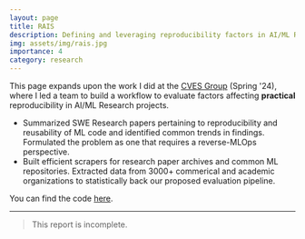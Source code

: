 ```yaml
---
layout: page
title: RAIS 
description: Defining and leveraging reproducibility factors in AI/ML Research 😎
img: assets/img/rais.jpg
importance: 4
category: research
---
```


This page expands upon the work I did at the [CVES Group](https://yhlu.net/) (Spring '24), where I led a team to build a workflow to evaluate factors affecting **practical** reproducibility in AI/ML Research projects. 

* Summarized SWE Research papers pertaining to reproducibility and reusability of ML code and identified common trends in findings. Formulated the problem as one that requires a reverse-MLOps perspective. 
* Built efficient scrapers for research paper archives and common ML repositories. Extracted data from 3000+ commerical and academic organizations to statistically back our proposed evaluation pipeline. 

You can find the code [here](). 

---

> This report is incomplete. 


